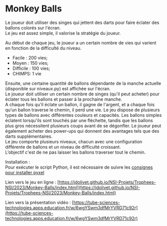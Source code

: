 # Monkey Balls

Le joueur doit utiliser des singes qui jettent des darts pour faire éclater des ballons colorés sur l'écran.  
Le jeu est assez simple, il valorise la stratégie du joueur. 

Au début de chaque jeu, le joueur a un certain nombre de vies qui varient en fonction de la difficulté du niveau. 
* Facile : 200 vies;
* Moyen : 150 vies;
* Difficile : 100 vies;
* CHIMPS: 1 vie 

Ensuite, une certaine quantité de ballons dépendante de la manche actuelle (disponible sur niveaux.py) est affichée sur l'écran.  
Le joueur doit utiliser un certain nombre de singes (qu'il peut acheter) pour éclater tous les ballons et passer à la prochaine manche.  
A chaque fois qu'il éclate un ballon, il gagne de l'argent, et a chaque fois qu’un ballon traverse le chemin, il perd une vie.
Le jeu dispose de plusieurs types de ballons avec différentes couleurs et capacités. Les ballons simples éclatent lorsqu'ils sont touchés par une fléchette, tandis que les ballons plus gros nécessitent plusieurs coups avant de se dégonfler. 
Le joueur peut également acheter des power-ups qui donnent des avantages tels que des darts supplémentaires.  
Le jeu comporte plusieurs niveaux, chacun avec une configuration différente de ballons et un niveau de difficulté croissant.  
L’objectif c'est de ne pas laisser les ballons traverser tout le chemin.  

Installation :  
Pour exécuter le script Python, il est nécessaire de suivre les [consignes pour installer pyxel](https://github.com/kitao/pyxel/blob/main/docs/README.fr.md#comment-installer)

Lien vers le jeu en ligne : [https://jdolivet.github.io/NSI-Projets/Trophees-NSI/2023/Monkey-Balls/index.html](https://jdolivet.github.io/NSI-Projets/Trophees-NSI/2023/Monkey-Balls/index.html)

Lien vers la présentation vidéo : [https://tube-sciences-technologies.apps.education.fr/w/6wgYSwm3dfMrYVRD71c92r](https://tube-sciences-technologies.apps.education.fr/w/6wgYSwm3dfMrYVRD71c92r)
